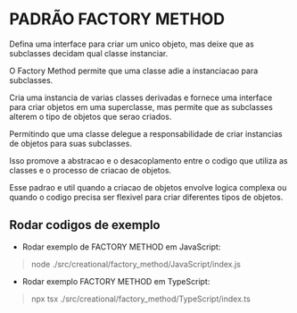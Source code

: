 # PADRÃO FACTORY METHOD

Defina uma interface para criar um unico objeto, 
mas deixe que as subclasses decidam qual classe instanciar.

O Factory Method permite que uma classe adie a instanciacao para subclasses.

Cria uma instancia de varias classes derivadas
e fornece uma interface para criar objetos em uma superclasse,
mas permite que as subclasses alterem o tipo de objetos que serao criados.

Permitindo que uma classe delegue a responsabilidade de criar instancias de objetos para suas subclasses. 

Isso promove a abstracao e o desacoplamento entre o codigo que utiliza as classes e o processo de criacao de objetos.

Esse padrao e util quando a criacao de objetos envolve logica complexa ou quando o codigo precisa ser flexivel para criar diferentes tipos de objetos.

## Rodar codigos de exemplo

* Rodar exemplo de FACTORY METHOD em JavaScript:

> node ./src/creational/factory_method/JavaScript/index.js

* Rodar exemplo FACTORY METHOD em TypeScript:

> npx tsx ./src/creational/factory_method/TypeScript/index.ts

